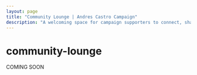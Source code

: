 ```yaml
---
layout: page
title: "Community Lounge | Andres Castro Campaign"
description: "A welcoming space for campaign supporters to connect, share ideas, and collaborate on building progressive change in our community."
---
```


# community-lounge
COMING SOON